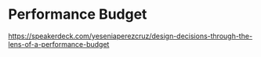 # Performance Budget

https://speakerdeck.com/yeseniaperezcruz/design-decisions-through-the-lens-of-a-performance-budget
